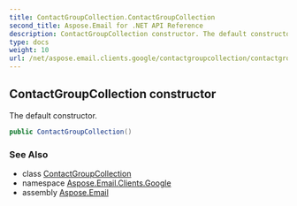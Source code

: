 ```yaml
---
title: ContactGroupCollection.ContactGroupCollection
second_title: Aspose.Email for .NET API Reference
description: ContactGroupCollection constructor. The default constructor
type: docs
weight: 10
url: /net/aspose.email.clients.google/contactgroupcollection/contactgroupcollection/
---
```

## ContactGroupCollection constructor

The default constructor.

```csharp
public ContactGroupCollection()
```

### See Also

* class [ContactGroupCollection](../)
* namespace [Aspose.Email.Clients.Google](../../contactgroupcollection/)
* assembly [Aspose.Email](../../../)


